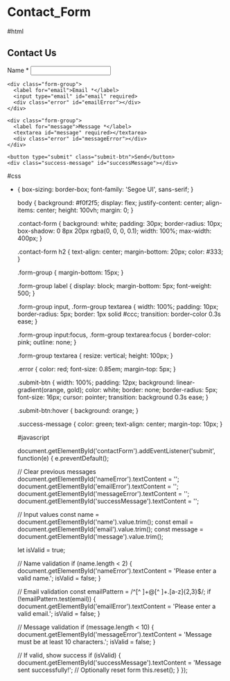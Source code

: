 # Contact_Form
#html
<!DOCTYPE html>
<html lang="en">
<head>
  <meta charset="UTF-8">
  <meta name="viewport" content="width=device-width, initial-scale=1">
  <title>Contact Form</title>
  <link rel="stylesheet" href="style.css">
</head>
<body>
    <h2>Contact Us</h2>
    <form class="contact-form" id="contactForm">
    <div class="form-group">
      <label for="name">Name *</label>
      <input type="text" id="name" required>
      <div class="error" id="nameError"></div>
    </div>

    <div class="form-group">
      <label for="email">Email *</label>
      <input type="email" id="email" required>
      <div class="error" id="emailError"></div>
    </div>

    <div class="form-group">
      <label for="message">Message *</label>
      <textarea id="message" required></textarea>
      <div class="error" id="messageError"></div>
    </div>

    <button type="submit" class="submit-btn">Send</button>
    <div class="success-message" id="successMessage"></div>
  </form>
  <script src="script.js"></script>
</body>
</html>

#css

* {
    box-sizing: border-box;
    font-family: 'Segoe UI', sans-serif;
  }

  body {
    background: #f0f2f5;
    display: flex;
    justify-content: center;
    align-items: center;
    height: 100vh;
    margin: 0;
  }

  .contact-form {
    background: white;
    padding: 30px;
    border-radius: 10px;
    box-shadow: 0 8px 20px rgba(0, 0, 0, 0.1);
    width: 100%;
    max-width: 400px;
  }

  .contact-form h2 {
    text-align: center;
    margin-bottom: 20px;
    color: #333;
  }

  .form-group {
    margin-bottom: 15px;
  }

  .form-group label {
    display: block;
    margin-bottom: 5px;
    font-weight: 500;
  }

  .form-group input,
  .form-group textarea {
    width: 100%;
    padding: 10px;
    border-radius: 5px;
    border: 1px solid #ccc;
    transition: border-color 0.3s ease;
  }

  .form-group input:focus,
  .form-group textarea:focus {
    border-color: pink;
    outline: none;
  }

  .form-group textarea {
    resize: vertical;
    height: 100px;
  }

  .error {
    color: red;
    font-size: 0.85em;
    margin-top: 5px;
  }

  .submit-btn {
    width: 100%;
    padding: 12px;
    background: linear-gradient(orange, gold);
    color: white;
    border: none;
    border-radius: 5px;
    font-size: 16px;
    cursor: pointer;
    transition: background 0.3s ease;
  }

  .submit-btn:hover {
    background: orange;
  }

  .success-message {
    color: green;
    text-align: center;
    margin-top: 10px;
  }

  #javascript

  document.getElementById('contactForm').addEventListener('submit', function(e) {
    e.preventDefault();

    // Clear previous messages
    document.getElementById('nameError').textContent = '';
    document.getElementById('emailError').textContent = '';
    document.getElementById('messageError').textContent = '';
    document.getElementById('successMessage').textContent = '';

    // Input values
    const name = document.getElementById('name').value.trim();
    const email = document.getElementById('email').value.trim();
    const message = document.getElementById('message').value.trim();

    let isValid = true;

    // Name validation
    if (name.length < 2) {
      document.getElementById('nameError').textContent = 'Please enter a valid name.';
      isValid = false;
    }

    // Email validation
    const emailPattern = /^[^ ]+@[^ ]+\.[a-z]{2,3}$/;
    if (!emailPattern.test(email)) {
      document.getElementById('emailError').textContent = 'Please enter a valid email.';
      isValid = false;
    }

    // Message validation
    if (message.length < 10) {
      document.getElementById('messageError').textContent = 'Message must be at least 10 characters.';
      isValid = false;
    }

    // If valid, show success
    if (isValid) {
      document.getElementById('successMessage').textContent = 'Message sent successfully!';
      // Optionally reset form
      this.reset();
    }
  });
